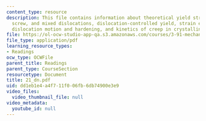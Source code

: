 ```yaml
---
content_type: resource
description: This file contains information about theoretical yield strength, eEdge,
  screw, and mixed dislocations, dislocation-controlled yield, strain energy in dislocations,
  dislocation motion and hardening, and kinetics of creep in crystalline materials.
file: https://ol-ocw-studio-app-qa.s3.amazonaws.com/courses/3-91-mechanical-behavior-of-plastics-spring-2007/dd1eb1e4a4f711f006fb6db74900e3e9_21_dn.pdf
file_type: application/pdf
learning_resource_types:
- Readings
ocw_type: OCWFile
parent_title: Readings
parent_type: CourseSection
resourcetype: Document
title: 21_dn.pdf
uid: dd1eb1e4-a4f7-11f0-06fb-6db74900e3e9
video_files:
  video_thumbnail_file: null
video_metadata:
  youtube_id: null
---
```

